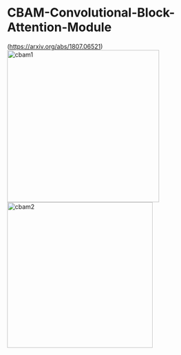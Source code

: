 # CBAM-Convolutional-Block-Attention-Module  
(https://arxiv.org/abs/1807.06521)  
<img width="353" alt="cbam1" src="https://user-images.githubusercontent.com/93169315/192928591-ef14eeb4-6394-4e2d-ae2b-c8acf9cb2a4f.PNG">
<img width="338" alt="cbam2" src="https://user-images.githubusercontent.com/93169315/192928616-e18af419-b7ef-43f9-a7f1-a613c36f55ab.PNG">
